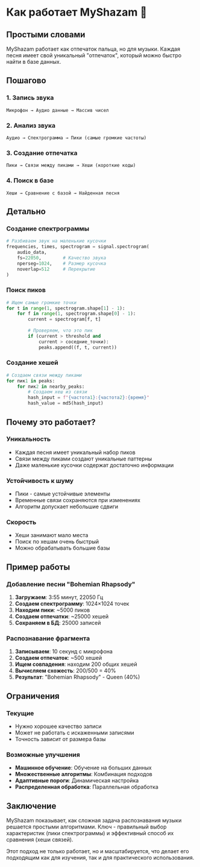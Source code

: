 # Как работает MyShazam 🔬

## Простыми словами

MyShazam работает как отпечаток пальца, но для музыки. Каждая песня имеет свой уникальный "отпечаток", который можно быстро найти в базе данных.

## Пошагово

### 1. Запись звука
```
Микрофон → Аудио данные → Массив чисел
```

### 2. Анализ звука
```
Аудио → Спектрограмма → Пики (самые громкие частоты)
```

### 3. Создание отпечатка
```
Пики → Связи между пиками → Хеши (короткие коды)
```

### 4. Поиск в базе
```
Хеши → Сравнение с базой → Найденная песня
```

## Детально

### Создание спектрограммы
```python
# Разбиваем звук на маленькие кусочки
frequencies, times, spectrogram = signal.spectrogram(
    audio_data,
    fs=22050,        # Качество звука
    nperseg=1024,    # Размер кусочка
    noverlap=512     # Перекрытие
)
```

### Поиск пиков
```python
# Ищем самые громкие точки
for t in range(1, spectrogram.shape[1] - 1):
    for f in range(1, spectrogram.shape[0] - 1):
        current = spectrogram[f, t]
        
        # Проверяем, что это пик
        if (current > threshold and 
            current > соседние_точки):
            peaks.append((f, t, current))
```

### Создание хешей
```python
# Создаем связи между пиками
for пик1 in peaks:
    for пик2 in nearby_peaks:
        # Создаем хеш из связи
        hash_input = f"{частота1}:{частота2}:{время}"
        hash_value = md5(hash_input)
```

## Почему это работает?

### Уникальность
- Каждая песня имеет уникальный набор пиков
- Связи между пиками создают уникальные паттерны
- Даже маленькие кусочки содержат достаточно информации

### Устойчивость к шуму
- Пики - самые устойчивые элементы
- Временные связи сохраняются при изменениях
- Алгоритм допускает небольшие сдвиги

### Скорость
- Хеши занимают мало места
- Поиск по хешам очень быстрый
- Можно обрабатывать большие базы

## Пример работы

### Добавление песни "Bohemian Rhapsody"
1. **Загружаем**: 3:55 минут, 22050 Гц
2. **Создаем спектрограмму**: 1024×1024 точек
3. **Находим пики**: ~5000 пиков
4. **Создаем отпечатки**: ~25000 хешей
5. **Сохраняем в БД**: 25000 записей

### Распознавание фрагмента
1. **Записываем**: 10 секунд с микрофона
2. **Создаем отпечаток**: ~500 хешей
3. **Ищем совпадения**: находим 200 общих хешей
4. **Вычисляем схожесть**: 200/500 = 40%
5. **Результат**: "Bohemian Rhapsody" - Queen (40%)

## Ограничения

### Текущие
- Нужно хорошее качество записи
- Может не работать с искаженными записями
- Точность зависит от размера базы

### Возможные улучшения
- **Машинное обучение**: Обучение на больших данных
- **Множественные алгоритмы**: Комбинация подходов
- **Адаптивные пороги**: Динамическая настройка
- **Распределенная обработка**: Параллельная обработка

## Заключение

MyShazam показывает, как сложная задача распознавания музыки решается простыми алгоритмами. Ключ - правильный выбор характеристик (пики спектрограммы) и эффективный способ их сравнения (хеши связей).

Этот подход не только работает, но и масштабируется, что делает его подходящим как для изучения, так и для практического использования.
